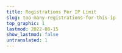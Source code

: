 ```yaml
---
title: Registrations Per IP Limit
slug: too-many-registrations-for-this-ip
top_graphic: 1
lastmod: 2022-08-15
show_lastmod: false
untranslated: 1
---
```


